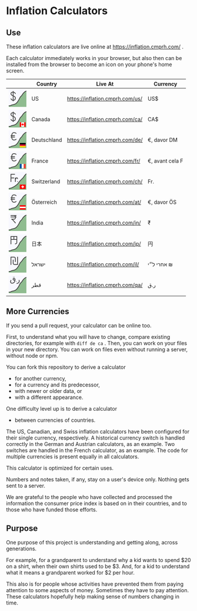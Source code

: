 # Inflation Calculators

## Use

These inflation calculators are live online at
https://inflation.cmprh.com/
.

Each calculator immediately works in your browser,
but also then
can be installed from the browser to become an icon on your phone's home screen.

| &#x2003; | Country | Live At | Currency |
| --- | --- | --- | --- |
| ![US icon](us/inflation-us.svg) | US | https://inflation.cmprh.com/us/ | US$ |
| ![CA icon](ca/inflation-ca.svg) | Canada | https://inflation.cmprh.com/ca/ | CA$ |
| ![DE icon](de/inflation-de.svg) | Deutschland | https://inflation.cmprh.com/de/ | €, davor DM |
| ![FR icon](fr/inflation-fr.svg) | France | https://inflation.cmprh.com/fr/ | €, avant cela F |
| ![CH icon](ch/inflation-ch.svg) | Switzerland | https://inflation.cmprh.com/ch/ | Fr. |
| ![AT icon](at/inflation-at.svg) | Österreich | https://inflation.cmprh.com/at/ | €, davor ÖS |
| ![IN icon](in/inflation-in.svg) | India | https://inflation.cmprh.com/in/ | ₹ |
| ![JP icon](jp/inflation-jp.svg) | 日本 | https://inflation.cmprh.com/jp/ | 円 |
| ![IL icon](il/inflation-il.svg) | ישראל | https://inflation.cmprh.com/il/ | &#x2067;₪ אחרי ל״י&#x2069; |
| ![QA icon](qa/inflation-qa.svg) | قطر | https://inflation.cmprh.com/qa/ | ر.ق |

## More Currencies

If you send a pull request, your calculator can be online too.

First, to understand what you will have to change, compare existing directories,
for example with `diff de ca` .
Then, you can work on your files in your new directory.
You can work on files even without running a server, without node or npm.

You can fork this repository to derive a calculator

- for another currency,
- for a currency and its predecessor,
- with newer or older data, or
- with a different appearance.

One difficulty level up is to derive a calculator

- between currencies of countries.

The US, Canadian, and Swiss inflation calculators have been configured for their
single currency, respectively.
A historical currency switch is handled correctly in the German and Austrian
calculators, as an example.
Two switches are handled in the French calculator, as an example.
The code for multiple currencies is present equally in all calculators.

This calculator is optimized for certain uses.

Numbers and notes taken, if any, stay on a user's device only.
Nothing gets sent to a server.

We are grateful to the people who have collected and processed the
information the consumer price index is based on in their countries,
and to those who have funded those efforts.

## Purpose

One purpose of this project is understanding and getting along,
across generations.

For example,
for a grandparent to understand why a kid wants to spend $20 on a shirt,
when their own shirts used to be $3.
And, for a kid to understand what it means a grandparent worked for $2 per hour.

This also is for people whose activities have prevented them from
paying attention to some aspects of money.
Sometimes they have to pay attention.
These calculators hopefully help making sense of numbers changing in time.
